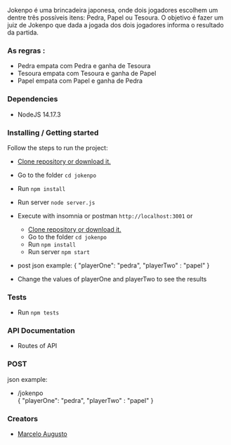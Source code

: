 
Jokenpo é uma brincadeira japonesa, onde dois jogadores escolhem um dentre três possíveis itens: Pedra, Papel ou Tesoura.
O objetivo é fazer um juiz de Jokenpo que dada a jogada dos dois jogadores informa o resultado da partida.

### As regras :

- Pedra empata com Pedra e ganha de Tesoura
- Tesoura empata com Tesoura e ganha de Papel
- Papel empata com Papel e ganha de Pedra

### Dependencies

- NodeJS 14.17.3

### Installing / Getting started

Follow the steps to run the project:

- [Clone repository or download it.](https://github.com/MarceloAug/jokenpo.git)
- Go to the folder `cd jokenpo`
- Run `npm install`
- Run server `node server.js`
- Execute with insomnia or postman `http://localhost:3001` 
    or
    - [Clone repository or download it.](https://github.com/MarceloAug/jokenpo-front.git)
    - Go to the folder `cd jokenpo`
    - Run `npm install`
    - Run server `npm start`

- post json example: 
    {
        "playerOne": "pedra",
        "playerTwo" : "papel"
    }
- Change the values of playerOne and playerTwo to see the results

### Tests
- Run `npm tests`
### API Documentation
- Routes of API

### POST
json example:
- /jokenpo   
    {
        "playerOne": "pedra",
        "playerTwo" : "papel"
    }

### Creators
- [Marcelo Augusto](https://github.com/MarceloAug)



